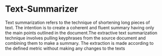 # Text-Summarizer
Text summarization refers to the technique of shortening long pieces of text. The intention is to create a coherent and fluent summary having only the main points outlined in the document.The extractive text summarization technique involves pulling keyphrases from the source document and combining them to make a summary. The extraction is made according to the defined metric without making any changes to the texts
